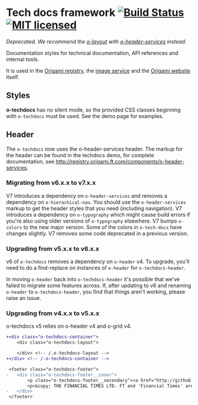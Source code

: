 # Tech docs framework  [![Build Status](https://circleci.com/gh/Financial-Times/o-techdocs.png?style=shield&circle-token=99a02a6c2729e1d54b46363ec0d8aa59cf0f9772)](https://circleci.com/gh/Financial-Times/o-techdocs) [![MIT licensed](https://img.shields.io/badge/license-MIT-blue.svg)](#licence)

_Deprecated. We recommend the [o-layout](https://registry.origami.ft.com/components/o-layout) with [o-header-services](https://registry.origami.ft.com/components/o-layout) instead._

Documentation styles for technical documentation, API references and internal tools.

It is used in the [Origami registry](http://registry.origami.ft.com), the [image service](http://image.webservices.ft.com/v1/) and the [Origami website](http://origami.ft.com) itself.

## Styles

__o-techdocs__ has no silent mode, so the provided CSS classes beginning with `o-techdocs` must be used. See the demo page for examples.

## Header

The `o-techdocs` now uses the o-header-services header. The markup for the header can be found in the techdocs demo, for complete documentation, see http://registry.origami.ft.com/components/o-header-services.

### Migrating from v6.x.x to v7.x.x

V7 introduces a dependency on `o-header-services` and removes a dependency on `o-hierachical-nav`. You should use the `o-header-services` markup to get the header styles that you need (including navigation).
V7 introduces a dependency on `o-typography` which might cause build errors if you're also using older versions of `o-typography` elsewhere.
V7 bumps `o-colors` to the new major version. Some of the colors in `o-tech-docs` have changes slightly.
V7 removes some code deprecated in a previous version.

### Upgrading from v5.x.x to v6.x.x

v6 of `o-techdocs` removes a dependency on `o-header` v4. To upgrade, you'll need to do a find-replace on instances of `o-header` for `o-techdocs-header`.

In moving `o-header` back into `o-techdocs-header` it's possible that we've failed to migrate some features across. If, after updating to v6 and renaming `o-header` to `o-techdocs-header`, you find that things aren't working, please raise an issue.

### Upgrading from v4.x.x to v5.x.x

o-techdocs v5 relies on o-header v4 and o-grid v4.

```diff
+<div class="o-techdocs-container">
 	<div class="o-techdocs-layout">

 	</div> <!-- /.o-techdocs-layout -->
+</div> <!-- /.o-techdocs-container -->

 <footer class="o-techdocs-footer">
-	<div class="o-techdocs-footer__inner">
 		<p class="o-techdocs-footer__secondary"><a href="http://github.com/financial-times/ft-origami">View project on GitHub</a></p>
 		<p>&copy; THE FINANCIAL TIMES LTD. FT and 'Financial Times' are trademarks of The Financial Times Ltd.</p>
-	</div>
 </footer>
```
